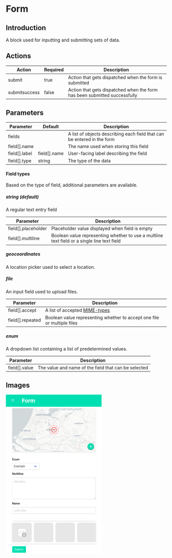 # Form

## Introduction

A block used for inputting and submitting sets of data.

## Actions

| Action        | Required | Description                                                               |
| ------------- | -------- | ------------------------------------------------------------------------- |
| submit        | true     | Action that gets dispatched when the form is submitted                    |
| submitsuccess | false    | Action that gets dispatched when the form has been submitted successfully |

## Parameters

| Parameter     | Default      | Description                                                             |
| ------------- | ------------ | ----------------------------------------------------------------------- |
| fields        |              | A list of objects describing each field that can be entered in the form |
| field[].name  |              | The name used when storing this field                                   |
| field[].label | field[].name | User-facing label describing the field                                  |
| field[].type  | string       | The type of the data                                                    |

#### Field types

Based on the type of field, additional parameters are available.

##### string (default)

A regular text entry field

| Parameter           | Description                                                                                 |
| ------------------- | ------------------------------------------------------------------------------------------- |
| field[].placeholder | Placeholder value displayed when field is empty                                             |
| field[].multiline   | Boolean value representing whether to use a multline text field or a single line text field |

##### geocoordinates

A location picker used to select a location.

##### file

An input field used to upload files.

| Parameter        | Description                                                                                                                              |
| ---------------- | ---------------------------------------------------------------------------------------------------------------------------------------- |
| field[].accept   | A list of accepted [MIME-types](https://developer.mozilla.org/en-US/docs/Web/HTTP/Basics_of_HTTP/MIME_types/Complete_list_of_MIME_types) |
| field[].repeated | Boolean value representing whether to accept one file or multiple files                                                                  |

##### enum

A dropdown list containing a list of predetermined values.

| Parameter     | Description                                          |
| ------------- | ---------------------------------------------------- |
| field[].value | The value and name of the field that can be selected |

## Images

<a href="../images/form.png"  target="_blank"><img src="../images/form.png" style="width: 300px" /></a>
